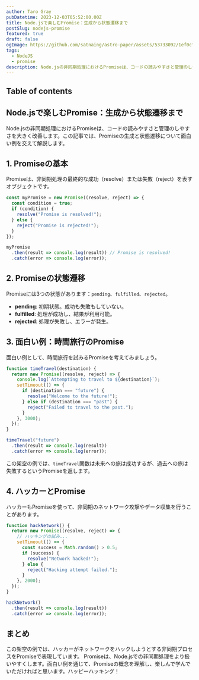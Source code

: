 ```yaml
---
author: Taro Gray
pubDatetime: 2023-12-03T05:52:00.00Z
title: Node.jsで楽しむPromise：生成から状態遷移まで
postSlug: nodejs-promise
featured: true
draft: false
ogImage: https://github.com/satnaing/astro-paper/assets/53733092/1ef0cf03-8137-4d67-ac81-84a032119e3a
tags:
  - NodeJS
  - promise
description: Node.jsの非同期処理におけるPromiseは、コードの読みやすさと管理のしやすさを大きく改善します。この記事では、Promiseの生成と状態遷移について面白い例を交えて解説します。
---
```


## Table of contents

## Node.jsで楽しむPromise：生成から状態遷移まで

Node.jsの非同期処理におけるPromiseは、コードの読みやすさと管理のしやすさを大きく改善します。この記事では、Promiseの生成と状態遷移について面白い例を交えて解説します。

## 1. Promiseの基本

Promiseは、非同期処理の最終的な成功（resolve）または失敗（reject）を表すオブジェクトです。

```javascript
const myPromise = new Promise((resolve, reject) => {
  const condition = true;
  if (condition) {
    resolve("Promise is resolved!");
  } else {
    reject("Promise is rejected!");
  }
});

myPromise
  .then(result => console.log(result)) // Promise is resolved!
  .catch(error => console.log(error));
```

## 2. Promiseの状態遷移

Promiseには3つの状態があります：`pending`、`fulfilled`、`rejected`。

- **pending**: 初期状態。成功も失敗もしていない。
- **fulfilled**: 処理が成功し、結果が利用可能。
- **rejected**: 処理が失敗し、エラーが発生。

## 3. 面白い例：時間旅行のPromise

面白い例として、時間旅行を試みるPromiseを考えてみましょう。

```javascript
function timeTravel(destination) {
  return new Promise((resolve, reject) => {
    console.log(`Attempting to travel to ${destination}`);
    setTimeout(() => {
      if (destination === "future") {
        resolve("Welcome to the future!");
      } else if (destination === "past") {
        reject("Failed to travel to the past.");
      }
    }, 3000);
  });
}

timeTravel("future")
  .then(result => console.log(result))
  .catch(error => console.log(error));
```

この架空の例では、`timeTravel`関数は未来への旅は成功するが、過去への旅は失敗するというPromiseを返します。

## 4. ハッカーとPromise

ハッカーもPromiseを使って、非同期のネットワーク攻撃やデータ収集を行うことがあります。

```javascript
function hackNetwork() {
  return new Promise((resolve, reject) => {
    // ハッキングの試み...
    setTimeout(() => {
      const success = Math.random() > 0.5;
      if (success) {
        resolve("Network hacked!");
      } else {
        reject("Hacking attempt failed.");
      }
    }, 2000);
  });
}

hackNetwork()
  .then(result => console.log(result))
  .catch(error => console.log(error));
```

## まとめ

この架空の例では、ハッカーがネットワークをハックしようとする非同期プロセスをPromiseで表現しています。
Promiseは、Node.jsでの非同期処理をより扱いやすくします。面白い例を通じて、Promiseの概念を理解し、楽しんで学んでいただければと思います。ハッピーハッキング！

